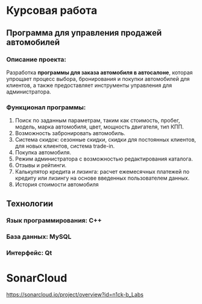 # Курсовая работа 
## Программа для управления продажей автомобилей
### Описание проекта:
Разработка **программы для заказа автомобиля в автосалоне**, которая упрощает процесс выбора, бронирования и покупки автомобилей для клиентов, а также предоставляет инструменты управления для администратора.
### Функционал программы:
1. Поиск по заданным параметрам, таким как стоимость, пробег, модель, марка автомобиля, цвет, мощность двигателя, тип КПП.
2. Возможность забронировать автомобиль.
3. Система скидок: сезонные скидки, скидки для постоянных клиентов, для новых клиентов, система trade-in.
4. Покупка автомобиля.
5. Режим администратора с возможностью редактирования каталога.
7. Отзывы и рейтинги.
8. Калькулятор кредита и лизинга: расчет ежемесячных платежей по кредиту или лизингу на основе введенных пользователем данных.
9. История стоимости автомобиля

## Технологии
### **Язык программирования:** C++
### **База данных:** MySQL
### **Интерфейс:** Qt
# SonarCloud
https://sonarcloud.io/project/overview?id=n1ck-b_Labs
